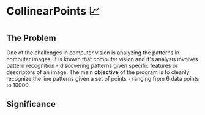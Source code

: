 # CollinearPoints :chart_with_upwards_trend:	

## The Problem
One of the challenges in computer vision is analyzing the patterns in computer images.  It is known that computer vision and it's analysis involves pattern recognition - discovering patterns given specific features or descriptors of an image.  The main **objective** of the program is to cleanly recognize the line patterns given a set of points - ranging from 6 data points to 10000.

## Significance

